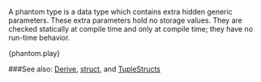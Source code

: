 A phantom type is a data type which contains extra hidden
generic parameters. These extra parameters hold no storage values.
They are checked statically at compile time and only
at compile time; they have no run-time behavior.

{phantom.play}

###See also:
[Derive](http://rustbyexample.com/trait/derive.html),
[struct](http://rustbyexample.com/structs.html), and
[TupleStructs](http://rustbyexample.com/structs.html)
